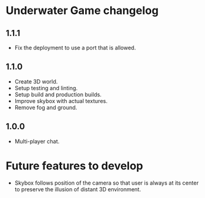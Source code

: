 # Underwater Game changelog

## 1.1.1
- Fix the deployment to use a port that is allowed.

## 1.1.0
- Create 3D world.
- Setup testing and linting.
- Setup build and production builds.
- Improve skybox with actual textures.
- Remove fog and ground.

## 1.0.0
- Multi-player chat.

# Future features to develop
- Skybox follows position of the camera so that user is always at its center to preserve the illusion of distant 3D environment.
